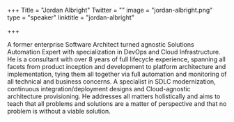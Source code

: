+++
Title = "Jordan Albright"
Twitter = ""
image = "jordan-albright.png"
type = "speaker"
linktitle = "jordan-albright"

+++

A former enterprise Software Architect turned agnostic Solutions Automation Expert with specialization in DevOps and Cloud Infrastructure. He is a consultant with over 8 years of full lifecycle experience, spanning all facets from product inception and development to platform architecture and implementation, tying them all together via full automation and monitoring of all technical and business concerns. A specialist in SDLC modernization, continuous integration/deployment designs and Cloud-agnostic architecture provisioning. He addresses all matters holistically and aims to teach that all problems and solutions are a matter of perspective and that no problem is without a viable solution.